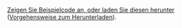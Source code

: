 [Zeigen Sie Beispielcode an, oder laden Sie diesen herunter](https://github.com/aspnet/AspNetCore.Docs/tree/master/aspnetcore/tutorials/razor-pages/razor-pages-start/2.2-stage-samples) ([Vorgehensweise zum Herunterladen](xref:index#how-to-download-a-sample)).